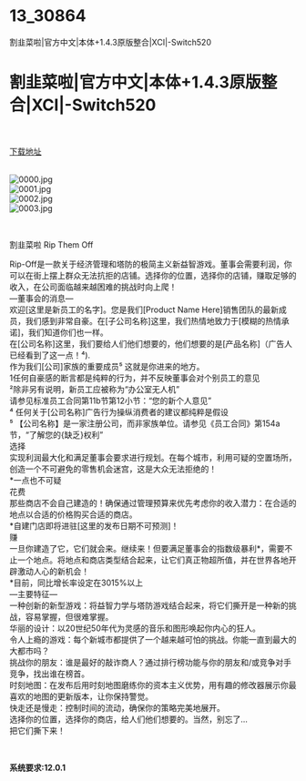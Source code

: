 # 13_30864
割韭菜啦|官方中文|本体+1.4.3原版整合|XCI|-Switch520
# 割韭菜啦|官方中文|本体+1.4.3原版整合|XCI|-Switch520
 <br/></br>
[下载地址](https://www.switch520.cc/article/30864 "下载地址")
<br/></br>

<p><img title="0000.jpg" src="https://www.switch520.cc/muke_img/2022_05_07_8db7fdcd4cc48.jpg" alt="0000.jpg"><br>
<img title="0001.jpg" src="https://www.switch520.cc/muke_img/2022_05_07_b96a268e9b7da.jpg" alt="0001.jpg"><br>
<img title="0002.jpg" src="https://www.switch520.cc/muke_img/2022_05_07_cbdd20fd49f25.jpg" alt="0002.jpg"><br>
<img title="0003.jpg" src="https://www.switch520.cc/muke_img/2022_05_07_bfa7f37540088.jpg" alt="0003.jpg"></p>
<p>&nbsp;</p>
<p>割韭菜啦 Rip Them Off</p>
<p>Rip-Off是一款关于经济管理和塔防的极简主义新益智游戏。董事会需要利润，你可以在街上摆上群众无法抗拒的店铺。选择你的位置，选择你的店铺，赚取足够的收入，在公司面临越来越困难的挑战时向上爬！<br>
—董事会的消息—<br>
欢迎[这里是新员工的名字]。您是我们[Product Name Here]销售团队的最新成员，我们感到非常自豪。在[子公司名称]这里，我们热情地致力于[模糊的热情承诺]，我们知道你们也一样。<br>
在[公司名称]这里，我们要给人们他们想要的，他们想要的是[产品名称]（广告人已经看到了这一点！⁴).<br>
作为我们[公司]家族的重要成员⁵ 这就是你进来的地方。<br>
1任何自豪感的断言都是纯粹的行为，并不反映董事会对个别员工的意见<br>
²除非另有说明，新员工应被称为“办公室无人机”<br>
请参见标准员工合同第11b节第12小节：“您的新个人意见”<br>
⁴ 任何关于[公司名称]广告行为操纵消费者的建议都纯粹是假设<br>
⁵ 【公司名称】是一家注册公司，而非家族单位。请参见《员工合同》第154a节，“了解您的{缺乏}权利”<br>
选择<br>
实现利润最大化和满足董事会要求进行规划。在每个城市，利用可疑的空置场所，创造一个不可避免的零售机会迷宫，这是大众无法拒绝的！<br>
*一点也不可疑<br>
花费<br>
那些商店不会自己建造的！确保通过管理预算来优先考虑你的收入潜力：在合适的地点以合适的价格购买合适的商店。<br>
*自建门店即将进驻[这里的发布日期不可预测]！<br>
赚<br>
一旦你建造了它，它们就会来。继续来！但要满足董事会的指数级暴利*，需要不止一个地点。将地点和商店类型结合起来，让它们真正物超所值，并在世界各地开辟激动人心的新机会！<br>
*目前，同比增长率设定在3015%以上<br>
—主要特征—<br>
一种创新的新型游戏：将益智力学与塔防游戏结合起来，将它们撕开是一种新的挑战，容易掌握，但很难掌握。<br>
华丽的设计：以20世纪50年代为灵感的音乐和图形唤起你内心的狂人。<br>
令人上瘾的游戏：每个新城市都提供了一个越来越可怕的挑战。你能一直到最大的大都市吗？<br>
挑战你的朋友：谁是最好的敲诈商人？通过排行榜功能与你的朋友和/或竞争对手竞争，找出谁在榜首。<br>
时刻地图：在发布后用时刻地图磨练你的资本主义优势，用有趣的修改器展示你最喜欢的地图的更新版本，让你保持警觉。<br>
快走还是慢走：控制时间的流动，确保你的策略完美地展开。<br>
选择你的位置，选择你的商店，给人们他们想要的。当然，别忘了…<br>
把它们撕下来！</p>
<p>&nbsp;</p>
<p><strong>系统要求:12.0.1</strong></p>



<div id="gtx-trans" style="position: absolute; left: -16px; top: 1368px;">
<div class="gtx-trans-icon"></div>
</div>
<p></p> 
